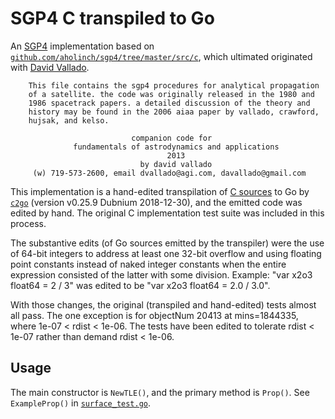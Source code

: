 # SGP4 C transpiled to Go

An
[SGP4](http://celestrak.com/publications/AIAA/2006-6753/AIAA-2006-6753-Rev2.pdf)
implementation based on
[`github.com/aholinch/sgp4/tree/master/src/c`](https://github.com/aholinch/sgp4/tree/master/src/c),
which ultimated originated with [David Vallado](https://celestrak.com/software/vallado-sw.php).

```
    This file contains the sgp4 procedures for analytical propagation
    of a satellite. the code was originally released in the 1980 and
    1986 spacetrack papers. a detailed discussion of the theory and
    history may be found in the 2006 aiaa paper by vallado, crawford,
    hujsak, and kelso.

                           companion code for
              fundamentals of astrodynamics and applications
                                   2013
                             by david vallado
     (w) 719-573-2600, email dvallado@agi.com, davallado@gmail.com
```

This implementation is a hand-edited transpilation of [C
sources](https://github.com/aholinch/sgp4/tree/master/src/c) to Go by
[`c2go`](https://github.com/elliotchance/c2go) (version v0.25.9
Dubnium 2018-12-30), and the emitted code was edited by hand.  The
original C implementation test suite was included in this process.

The substantive edits (of Go sources emitted by the transpiler) were
the use of 64-bit integers to address at least one 32-bit overflow and
using floating point constants instead of naked integer constants when
the entire expression consisted of the latter with some division.
Example: "var x2o3 float64 = 2 / 3" was edited to be "var x2o3 float64
= 2.0 / 3.0".

With those changes, the original (transpiled and hand-edited) tests
almost all pass.  The one exception is for objectNum 20413 at
mins=1844335, where 1e-07 < rdist < 1e-06.  The tests have been edited
to tolerate rdist < 1e-07 rather than demand rdist < 1e-06.

## Usage

The main constructor is `NewTLE()`, and the primary method is
`Prop()`.  See `ExampleProp()` in
[`surface_test.go`](surface_test.go).


